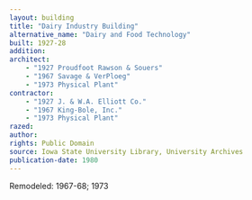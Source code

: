 ```yaml
---
layout: building
title: "Dairy Industry Building"
alternative_name: "Dairy and Food Technology"
built: 1927-28
addition:
architect:
    - "1927 Proudfoot Rawson & Souers"
    - "1967 Savage & VerPloeg"
    - "1973 Physical Plant"
contractor: 
    - "1927 J. & W.A. Elliott Co."
    - "1967 King-Bole, Inc."
    - "1973 Physical Plant"
razed: 
author:
rights: Public Domain
source: Iowa State University Library, University Archives
publication-date: 1980 
---
```


Remodeled: 1967-68; 1973